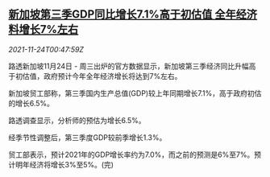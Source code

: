 <!--1637715662000-->
[新加坡第三季GDP同比增长7.1%高于初估值 全年经济料增长7%左右](https://cn.reuters.com/article/singapore-gdp-q3-1124-wedn-idCNKBS2I901S)
------

<div><i>2021-11-24T00:47:59Z</i></div><p>路透新加坡11月24日 - 周三出炉的官方数据显示，新加坡第三季经济同比升幅高于初估值，政府预计今年全年经济增长将达到7%左右。</p><p>新加坡贸工部称，第三季国内生产总值(GDP)较上年同期增长7.1%，高于政府初估的增长6.5%。</p><p>路透调查显示，分析师的预估为增长6.5%。</p><p>经季节性调整后，第三季度GDP较前季增长1.3%。</p><p>贸工部表示，预计2021年的GDP增长率约为7.0%，而之前的预测是6%至7%。预计明年经济将增长3%至5%。(完)</p>
